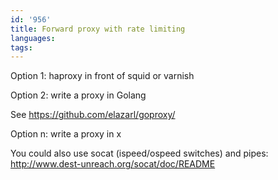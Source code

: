 ```yaml
---
id: '956'
title: Forward proxy with rate limiting
languages:
tags:
---
```

Option 1: haproxy in front of squid or varnish

Option 2: write a proxy in Golang

See https://github.com/elazarl/goproxy/

Option n: write a proxy in x

You could also use socat (ispeed/ospeed switches) and pipes:
http://www.dest-unreach.org/socat/doc/README
